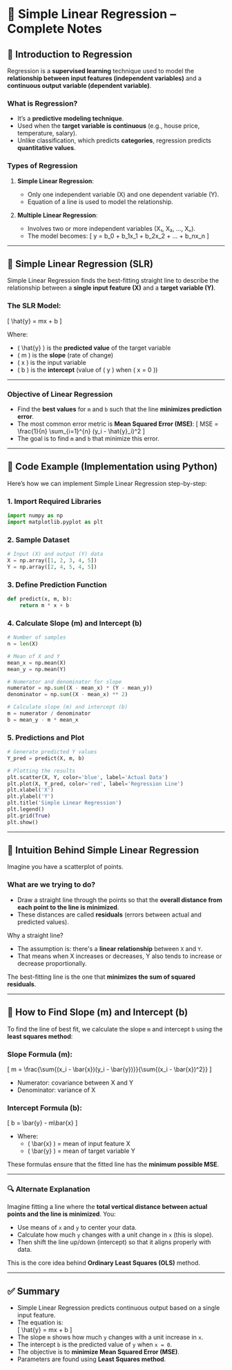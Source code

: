 # 📘 Simple Linear Regression – Complete Notes

## 🔹 Introduction to Regression

Regression is a **supervised learning** technique used to model the **relationship between input features (independent variables)** and a **continuous output variable (dependent variable)**.

### What is Regression?

- It’s a **predictive modeling technique**.
- Used when the **target variable is continuous** (e.g., house price, temperature, salary).
- Unlike classification, which predicts **categories**, regression predicts **quantitative values**.

### Types of Regression

1. **Simple Linear Regression**:  
   - Only one independent variable (X) and one dependent variable (Y).  
   - Equation of a line is used to model the relationship.

2. **Multiple Linear Regression**:  
   - Involves two or more independent variables (X₁, X₂, ..., Xₙ).
   - The model becomes:
     \[
     y = b_0 + b_1x_1 + b_2x_2 + ... + b_nx_n
     \]

---

## 🔹 Simple Linear Regression (SLR)

Simple Linear Regression finds the best-fitting straight line to describe the relationship between a **single input feature (X)** and a **target variable (Y)**.

### The SLR Model:

\[
\hat{y} = mx + b
\]

Where:

- \( \hat{y} \) is the **predicted value** of the target variable  
- \( m \) is the **slope** (rate of change)  
- \( x \) is the input variable  
- \( b \) is the **intercept** (value of \( y \) when \( x = 0 \))

---

### Objective of Linear Regression

- Find the **best values** for `m` and `b` such that the line **minimizes prediction error**.
- The most common error metric is **Mean Squared Error (MSE)**:
  \[
  MSE = \frac{1}{n} \sum_{i=1}^{n} (y_i - \hat{y}_i)^2
  \]
- The goal is to find `m` and `b` that minimize this error.

---

## 🔹 Code Example (Implementation using Python)

Here’s how we can implement Simple Linear Regression step-by-step:

### 1. Import Required Libraries
```python
import numpy as np
import matplotlib.pyplot as plt
```

### 2. Sample Dataset
```python
# Input (X) and output (Y) data
X = np.array([1, 2, 3, 4, 5])
Y = np.array([2, 4, 5, 4, 5])
```

### 3. Define Prediction Function
```python
def predict(x, m, b):
    return m * x + b
```

### 4. Calculate Slope (m) and Intercept (b)
```python
# Number of samples
n = len(X)

# Mean of X and Y
mean_x = np.mean(X)
mean_y = np.mean(Y)

# Numerator and denominator for slope
numerator = np.sum((X - mean_x) * (Y - mean_y))
denominator = np.sum((X - mean_x) ** 2)

# Calculate slope (m) and intercept (b)
m = numerator / denominator
b = mean_y - m * mean_x
```

### 5. Predictions and Plot
```python
# Generate predicted Y values
Y_pred = predict(X, m, b)

# Plotting the results
plt.scatter(X, Y, color='blue', label='Actual Data')
plt.plot(X, Y_pred, color='red', label='Regression Line')
plt.xlabel('X')
plt.ylabel('Y')
plt.title('Simple Linear Regression')
plt.legend()
plt.grid(True)
plt.show()
```

---

## 🔹 Intuition Behind Simple Linear Regression

Imagine you have a scatterplot of points.

### What are we trying to do?

- Draw a straight line through the points so that the **overall distance from each point to the line is minimized**.
- These distances are called **residuals** (errors between actual and predicted values).

Why a straight line?

- The assumption is: there's a **linear relationship** between `X` and `Y`.
- That means when X increases or decreases, Y also tends to increase or decrease proportionally.

The best-fitting line is the one that **minimizes the sum of squared residuals**.

---

## 🔹 How to Find Slope (m) and Intercept (b)

To find the line of best fit, we calculate the slope `m` and intercept `b` using the **least squares method**:

### Slope Formula (m):
\[
m = \frac{\sum{(x_i - \bar{x})(y_i - \bar{y})}}{\sum{(x_i - \bar{x})^2}}
\]

- Numerator: covariance between X and Y  
- Denominator: variance of X

### Intercept Formula (b):
\[
b = \bar{y} - m\bar{x}
\]

- Where:
  - \( \bar{x} \) = mean of input feature X  
  - \( \bar{y} \) = mean of target variable Y

These formulas ensure that the fitted line has the **minimum possible MSE**.

---

### 🔍 Alternate Explanation

Imagine fitting a line where the **total vertical distance between actual points and the line is minimized**. You:
- Use means of `x` and `y` to center your data.
- Calculate how much `y` changes with a unit change in `x` (this is slope).
- Then shift the line up/down (intercept) so that it aligns properly with data.

This is the core idea behind **Ordinary Least Squares (OLS)** method.

---

## ✅ Summary

- Simple Linear Regression predicts continuous output based on a single input feature.
- The equation is:  
  \[
  \hat{y} = mx + b
  \]
- The slope `m` shows how much `y` changes with a unit increase in `x`.
- The intercept `b` is the predicted value of `y` when `x = 0`.
- The objective is to **minimize Mean Squared Error (MSE)**.
- Parameters are found using **Least Squares method**.
